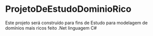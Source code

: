 # ProjetoDeEstudoDominioRico
Este projeto será construído para fins de Estudo para modelagem de domínios mais ricos feito .Net linguagem C# 
